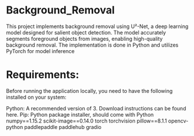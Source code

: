 # Background_Removal
This project implements background removal using U²-Net, a deep learning model designed for salient object detection. The model accurately segments foreground objects from images, enabling high-quality background removal. The implementation is done in Python and utilizes PyTorch for model inference
# Requirements:
Before running the application locally, you need to have the following installed on your system:

Python: A recommended version of 3. Download instructions can be found here.
Pip: Python package installer, should come with Python
numpy==1.15.2
scikit-image==0.14.0
torch
torchvision
pillow==8.1.1
opencv-python
paddlepaddle
paddlehub
gradio
